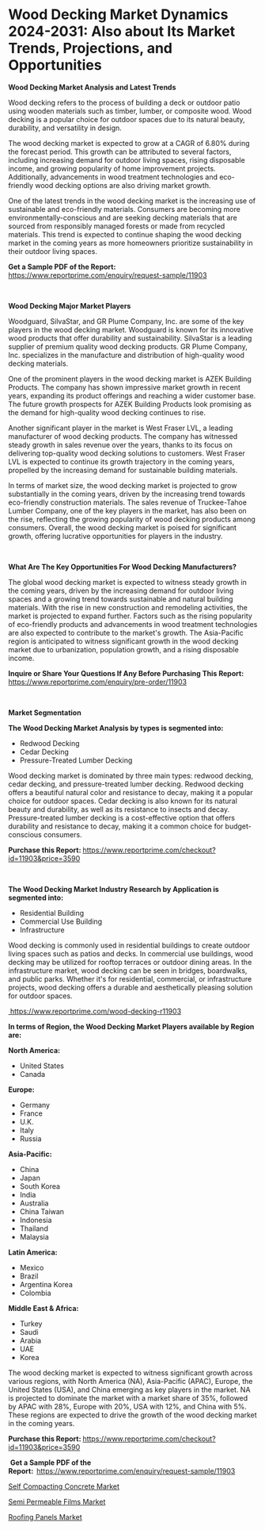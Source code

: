<p><h1>Wood Decking Market Dynamics 2024-2031: Also about Its Market Trends, Projections, and Opportunities</h1></p><p><strong>Wood Decking Market Analysis and Latest Trends</strong></p>
<p><p>Wood decking refers to the process of building a deck or outdoor patio using wooden materials such as timber, lumber, or composite wood. Wood decking is a popular choice for outdoor spaces due to its natural beauty, durability, and versatility in design.</p><p>The wood decking market is expected to grow at a CAGR of 6.80% during the forecast period. This growth can be attributed to several factors, including increasing demand for outdoor living spaces, rising disposable income, and growing popularity of home improvement projects. Additionally, advancements in wood treatment technologies and eco-friendly wood decking options are also driving market growth.</p><p>One of the latest trends in the wood decking market is the increasing use of sustainable and eco-friendly materials. Consumers are becoming more environmentally-conscious and are seeking decking materials that are sourced from responsibly managed forests or made from recycled materials. This trend is expected to continue shaping the wood decking market in the coming years as more homeowners prioritize sustainability in their outdoor living spaces.</p></p>
<p><strong>Get a Sample PDF of the Report:&nbsp;</strong> <a href="https://www.reportprime.com/enquiry/request-sample/11903">https://www.reportprime.com/enquiry/request-sample/11903</a></p>
<p>&nbsp;</p>
<p><strong>Wood Decking Major Market Players</strong></p>
<p><p>Woodguard, SilvaStar, and GR Plume Company, Inc. are some of the key players in the wood decking market. Woodguard is known for its innovative wood products that offer durability and sustainability. SilvaStar is a leading supplier of premium quality wood decking products. GR Plume Company, Inc. specializes in the manufacture and distribution of high-quality wood decking materials.</p><p>One of the prominent players in the wood decking market is AZEK Building Products. The company has shown impressive market growth in recent years, expanding its product offerings and reaching a wider customer base. The future growth prospects for AZEK Building Products look promising as the demand for high-quality wood decking continues to rise.</p><p>Another significant player in the market is West Fraser LVL, a leading manufacturer of wood decking products. The company has witnessed steady growth in sales revenue over the years, thanks to its focus on delivering top-quality wood decking solutions to customers. West Fraser LVL is expected to continue its growth trajectory in the coming years, propelled by the increasing demand for sustainable building materials.</p><p>In terms of market size, the wood decking market is projected to grow substantially in the coming years, driven by the increasing trend towards eco-friendly construction materials. The sales revenue of Truckee-Tahoe Lumber Company, one of the key players in the market, has also been on the rise, reflecting the growing popularity of wood decking products among consumers. Overall, the wood decking market is poised for significant growth, offering lucrative opportunities for players in the industry.</p></p>
<p>&nbsp;</p>
<p><strong>What Are The Key Opportunities For Wood Decking Manufacturers?</strong></p>
<p><p>The global wood decking market is expected to witness steady growth in the coming years, driven by the increasing demand for outdoor living spaces and a growing trend towards sustainable and natural building materials. With the rise in new construction and remodeling activities, the market is projected to expand further. Factors such as the rising popularity of eco-friendly products and advancements in wood treatment technologies are also expected to contribute to the market's growth. The Asia-Pacific region is anticipated to witness significant growth in the wood decking market due to urbanization, population growth, and a rising disposable income.</p></p>
<p><strong>Inquire or Share Your Questions If Any Before Purchasing This Report:</strong> <a href="https://www.reportprime.com/enquiry/pre-order/11903">https://www.reportprime.com/enquiry/pre-order/11903</a></p>
<p>&nbsp;</p>
<p><strong>Market Segmentation</strong></p>
<p><strong>The Wood Decking Market Analysis by types is segmented into:</strong></p>
<p><ul><li>Redwood Decking</li><li>Cedar Decking</li><li>Pressure-Treated Lumber Decking</li></ul></p>
<p><p>Wood decking market is dominated by three main types: redwood decking, cedar decking, and pressure-treated lumber decking. Redwood decking offers a beautiful natural color and resistance to decay, making it a popular choice for outdoor spaces. Cedar decking is also known for its natural beauty and durability, as well as its resistance to insects and decay. Pressure-treated lumber decking is a cost-effective option that offers durability and resistance to decay, making it a common choice for budget-conscious consumers.</p></p>
<p><strong>Purchase this Report:&nbsp;</strong><a href="https://www.reportprime.com/checkout?id=11903&price=3590">https://www.reportprime.com/checkout?id=11903&price=3590</a></p>
<p>&nbsp;</p>
<p><strong>The Wood Decking Market Industry Research by Application is segmented into:</strong></p>
<p><ul><li>Residential Building</li><li>Commercial Use Building</li><li>Infrastructure</li></ul></p>
<p><p>Wood decking is commonly used in residential buildings to create outdoor living spaces such as patios and decks. In commercial use buildings, wood decking may be utilized for rooftop terraces or outdoor dining areas. In the infrastructure market, wood decking can be seen in bridges, boardwalks, and public parks. Whether it's for residential, commercial, or infrastructure projects, wood decking offers a durable and aesthetically pleasing solution for outdoor spaces.</p></p>
<p><a href="https://www.reportprime.com/wood-decking-r11903">&nbsp;https://www.reportprime.com/wood-decking-r11903</a></p>
<p><strong>In terms of Region, the Wood Decking Market Players available by Region are:</strong></p>
<p>
    <p> <strong> North America: </strong>
        <ul>
            <li>United States</li>
            <li>Canada</li>
        </ul>
        </p> 
    <p> <strong> Europe: </strong>
        <ul>
            <li>Germany</li>
            <li>France</li>
            <li>U.K.</li>
            <li>Italy</li>
            <li>Russia</li>
        </ul>
        </p> 
    <p> <strong> Asia-Pacific: </strong>
        <ul>
            <li>China</li>
            <li>Japan</li>
            <li>South Korea</li>
            <li>India</li>
            <li>Australia</li>
            <li>China Taiwan</li>
            <li>Indonesia</li>
            <li>Thailand</li>
            <li>Malaysia</li>
        </ul>
        </p> 
    <p> <strong> Latin America: </strong>
        <ul>
            <li>Mexico</li>
            <li>Brazil</li>
            <li>Argentina Korea</li>
            <li>Colombia</li>
        </ul>
        </p> 
    <p> <strong> Middle East & Africa: </strong>
        <ul>
            <li>Turkey</li>
            <li>Saudi</li>
            <li>Arabia</li>
            <li>UAE</li>
            <li>Korea</li>
        </ul>
    </p>
    </p>
<p><p>The wood decking market is expected to witness significant growth across various regions, with North America (NA), Asia-Pacific (APAC), Europe, the United States (USA), and China emerging as key players in the market. NA is projected to dominate the market with a market share of 35%, followed by APAC with 28%, Europe with 20%, USA with 12%, and China with 5%. These regions are expected to drive the growth of the wood decking market in the coming years.</p></p>
<p><strong>Purchase this Report: </strong><a href="https://www.reportprime.com/checkout?id=11903&price=3590">https://www.reportprime.com/checkout?id=11903&price=3590</a></p>
<p>&nbsp;<strong>Get a Sample PDF of the Report:&nbsp;&nbsp;</strong><a href="https://www.reportprime.com/enquiry/request-sample/11903">https://www.reportprime.com/enquiry/request-sample/11903</a></p>
<p><strong></strong></p>
<p><p><a href="https://github.com/mdinislamsheik/Market-Research-Report-List-1/blob/main/self-compacting-concrete-market.md">Self Compacting Concrete Market</a></p><p><a href="https://github.com/hzxpgedq27/Market-Research-Report-List-1/blob/main/semi-permeable-films-market.md">Semi Permeable Films Market</a></p><p><a href="https://github.com/waylose1223/Market-Research-Report-List-2/blob/main/roofing-panels-market.md">Roofing Panels Market</a></p></p>